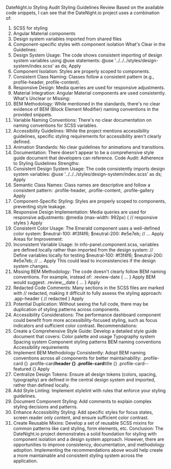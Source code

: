 DateNight.io Styling Audit
Styling Guidelines Review
Based on the available code snippets, I can see that the DateNight.io project uses a combination of:

1.  SCSS for styling
2.  Angular Material components
3.  Design system variables imported from shared files
4.  Component-specific styles with component isolation
    What's Clear in the Guidelines:
5.  Design System Usage: The code shows consistent importing of design system variables using @use statements:
    @use '../../../styles/design-system/index.scss' as ds;
    Apply
6.  Component Isolation: Styles are properly scoped to components.
7.  Consistent Class Naming: Classes follow a consistent pattern (e.g., profile-header, profile-content).
8.  Responsive Design: Media queries are used for responsive adjustments.
9.  Material Integration: Angular Material components are used consistently.
    What's Unclear or Missing:
10. BEM Methodology: While mentioned in the standards, there's no clear evidence of BEM (Block Element Modifier) naming conventions in the provided snippets.
11. Variable Naming Conventions: There's no clear documentation on naming conventions for SCSS variables.
12. Accessibility Guidelines: While the project mentions accessibility guidelines, specific styling requirements for accessibility aren't clearly defined.
13. Animation Standards: No clear guidelines for animations and transitions.
14. Documentation: There doesn't appear to be a comprehensive style guide document that developers can reference.
    Code Audit: Adherence to Styling Guidelines
    Strengths:
15. Consistent Design System Usage:
    The code consistently imports design system variables:
    @use '../../../styles/design-system/index.scss' as ds;
    Apply
16. Semantic Class Names:
    Class names are descriptive and follow a consistent pattern:
    .profile-header, .profile-content, .profile-gallery
    Apply
17. Component-Specific Styling:
    Styles are properly scoped to components, preventing style leakage.
18. Responsive Design Implementation:
    Media queries are used for responsive adjustments:
    @media (max-width: 992px) {
    // responsive styles
    }
    Apply
19. Consistent Color Usage:
    The Emerald component uses a well-defined color system:
    $neutral-100: #f3f4f6;
$neutral-200: #e5e7eb;
    // ...
    Apply
    Areas for Improvement:
20. Inconsistent Variable Usage:
    In info-panel.component.scss, variables are defined locally rather than imported from the design system:
    // Define variables locally for testing
    $neutral-100: #f3f4f6;
$neutral-200: #e5e7eb;
    // ...
    Apply
    This could lead to inconsistencies if the design system changes.
21. Missing BEM Methodology:
    The code doesn't clearly follow BEM naming conventions. For example, instead of:
    .review-date { ... }
    Apply
    BEM would suggest:
    .review\_\_date { ... }
    Apply
22. Redacted Code Comments:
    Many sections in the SCSS files are marked with // redacted, making it difficult to fully assess the styling approach:
    .app-header {
    // redacted
    }
    Apply
23. Potential Duplication:
    Without seeing the full code, there may be duplication of styling patterns across components.
24. Accessibility Considerations:
    The performance dashboard component could benefit from more accessibility-focused styling, such as focus indicators and sufficient color contrast.
    Recommendations:
25. Create a Comprehensive Style Guide:
    Develop a detailed style guide document that covers:
    Color palette and usage
    Typography system
    Spacing system
    Component styling patterns
    BEM naming conventions
    Accessibility requirements
26. Implement BEM Methodology Consistently:
    Adopt BEM naming conventions across all components for better maintainability:
    .profile-card {}
    .profile-card**header {}
    .profile-card**title {}
    .profile-card--featured {}
    Apply
27. Centralize Design Tokens:
    Ensure all design tokens (colors, spacing, typography) are defined in the central design system and imported, rather than defined locally.
28. Add Style Linting:
    Implement stylelint with rules that enforce your styling guidelines.
29. Document Component Styling:
    Add comments to explain complex styling decisions and patterns.
30. Enhance Accessibility Styling:
    Add specific styles for focus states, screen reader only content, and ensure sufficient color contrast.
31. Create Reusable Mixins:
    Develop a set of reusable SCSS mixins for common patterns like card styling, form elements, etc.
    Conclusion:
    The DateNight.io project demonstrates a solid foundation for styling with component isolation and a design system approach. However, there are opportunities to improve consistency, documentation, and methodology adoption. Implementing the recommendations above would help create a more maintainable and consistent styling system across the application.
